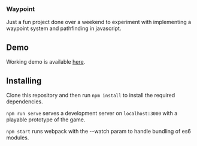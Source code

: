 ### Waypoint
Just a fun project done over a weekend to experiment with implementing a waypoint system and pathfinding in javascript.

## Demo
Working demo is available [here](https://jessemc98.github.io/waypoint/).

## Installing
Clone this repository and then run `npm install` to install the required dependencies.

`npm run serve` serves a development server on `localhost:3000` with a playable prototype of the game.

`npm start` runs webpack with the --watch param to handle bundling of es6 modules.
